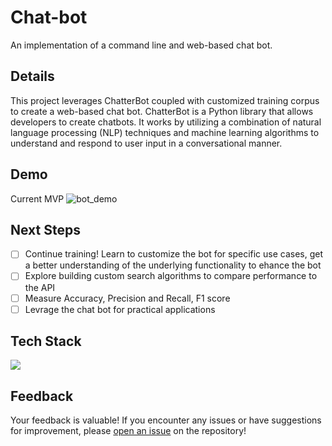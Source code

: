 # Chat-bot
An implementation of a command line and web-based chat bot.

## Details
This project leverages ChatterBot coupled with customized training corpus to create a web-based chat bot. ChatterBot is a Python library that allows developers to create chatbots. It works by utilizing a combination of natural language processing (NLP) techniques and machine learning algorithms to understand and respond to user input in a conversational manner.

## Demo
Current MVP
![bot_demo](https://github.com/mkudrenecky/chat-bot/assets/112984152/9b14c2d4-745f-4849-b4bb-d6a7ac6522ef)


## Next Steps
- [ ] Continue training! Learn to customize the bot for specific use cases, get a better understanding of the underlying functionality to ehance the bot
- [ ] Explore building custom search algorithms to compare performance to the API
- [ ] Measure Accuracy, Precision and Recall, F1 score
- [ ] Levrage the chat bot for practical applications 

## Tech Stack
![](https://skills.thijs.gg/icons?i=python,django,js,html,tailwind)

## Feedback
Your feedback is valuable! If you encounter any issues or have suggestions for improvement, please [open an issue](https://github.com/mkudrenecky/chat-bot/issues/new) on the repository! 
